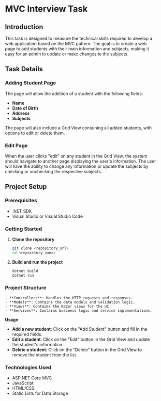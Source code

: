 # MVC Interview Task

## Introduction
This task is designed to measure the technical skills required to develop a web application based on the MVC pattern. The goal is to create a web page to add students with their main information and subjects, making it easy for an admin to update or make changes to the subjects.

## Task Details

### Adding Student Page
The page will allow the addition of a student with the following fields:
- **Name**
- **Date of Birth**
- **Address**
- **Subjects**

The page will also include a Grid View containing all added students, with options to edit or delete them.

### Edit Page
When the user clicks "edit" on any student in the Grid View, the system should navigate to another page displaying the user's information. The user will have the ability to change any information or update the subjects by checking or unchecking the respective subjects.

## Project Setup

### Prerequisites
- .NET SDK
- Visual Studio or Visual Studio Code

### Getting Started

1. **Clone the repository**
   ```sh
   git clone <repository_url>
   cd <repository_name>
    ```
2. **Build and run the project**
    ```sh
    dotnet build
    dotnet run
    ```
### Project Structure
    - **Controllers**: Handles the HTTP requests and responses.
    - **Models**: Contains the data models and validation logic.
    - **Views**: Contains the Razor views for the UI.
    - **Services**: Contains business logic and service implementations.
**Usage**
- **Add a new student**: Click on the "Add Student" button and fill in the required fields.
- **Edit a student**: Click on the "Edit" button in the Grid View and update the student's information.
- **Delete a student**: Click on the "Delete" button in the Grid View to remove the student from the list.

### Technologies Used
- ASP.NET Core MVC
- JavaScript
- HTML/CSS
- Static Lists for Data Storage
